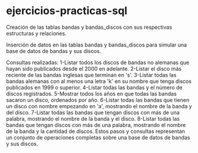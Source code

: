 # ejercicios-practicas-sql
Creación de las tablas bandas y bandas_discos con sus respectivas estructuras y relaciones.

Inserción de datos en las tablas bandas y bandas_discos para simular una base de datos de bandas y sus discos.

Consultas realizadas:
1-Listar todos los discos de bandas no alemanas que hayan sido publicados desde el 2000 en adelante.
2-Listar el disco más reciente de las bandas inglesas que terminan en 's'.
3-Listar todas las bandas alemanas con al menos una letra 'k' en su nombre que tenga discos publicados en 1999 o superior.
4-Listar todas las bandas y el número de discos registrados.
5-Mostrar todos los años en que todas las bandas sacaron un disco, ordenados por año.
6-Listar todas las bandas que tienen un disco con nombre empezando en 'a', mostrando el nombre de la banda y del disco.
7-Listar todas las bandas que tengan discos con más de una palabra, mostrando el nombre de la banda y el disco.
8-Listar todas las bandas que tengan discos con más de una palabra, mostrando el nombre de la banda y la cantidad de discos.
Estos pasos y consultas representan un conjunto de operaciones completas sobre una base de datos de bandas y sus discos. 
